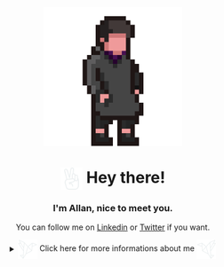 <div align='center'>
  <img align='center' width='250' alt="GIF" src="https://github.com/AllanKley/AllanKley/blob/main/public/images/ProfileGif.gif"/>
</div>

<h1 align='center'><img align='center' width='40' alt="GIF" src="https://github.com/AllanKley/AllanKley/blob/main/public/images/Peace.png"/> Hey there!</h1>

<h3 align='center'>I'm Allan, nice to meet you.</h3>

<p align='center'>You can follow me on <a href="https://br.linkedin.com/in/allan-kley-4598a118b">Linkedin</a> or <a href="https://twitter.com/allan_kley">Twitter</a> if you want.</p>


<details align='center' ><summary><img align='center' width='35' alt="GIF" src="https://github.com/AllanKley/AllanKley/blob/main/public/images/Bird.png"/> Click here for more informations about me <img align='center' width='35' alt="GIF" src="https://github.com/AllanKley/AllanKley/blob/main/public/images/FlipBird.png"/></summary>

<div align='left'>
  <h2><img align='center' width='35' alt="GIF" src="https://github.com/AllanKley/AllanKley/blob/main/public/images/Profile.png"/> General info:</h2>
  
  - <img align='center' width='30' alt="GIF" src="https://github.com/AllanKley/AllanKley/blob/main/public/images/BoschLogo.png"/>   software developer at Bosch 
  - <img align='center' width='30' alt="GIF" src="https://github.com/AllanKley/AllanKley/blob/main/public/images/Birthday.png"/>   24 years old
  - <img align='center' width='30' alt="GIF" src="https://github.com/AllanKley/AllanKley/blob/main/public/images/Study.png"/>   I'm a Software Engineering student
  - <img align='center' width='30' alt="GIF" src="https://github.com/AllanKley/AllanKley/blob/main/public/images/Mail.png"/>   How to reach me: allanlkley@gmail.com
</div>


## Some languages and tools i use
  
  <p align="center">
    <img height="60" src="https://raw.githubusercontent.com/devicons/devicon/master/icons/csharp/csharp-plain.svg">
    <img height="60" src="https://github.com/devicons/devicon/blob/master/icons/cplusplus/cplusplus-plain.svg">
    <img height="60" src="https://raw.githubusercontent.com/devicons/devicon/master/icons/python/python-plain.svg">
    <img height="60" src="https://raw.githubusercontent.com/devicons/devicon/master/icons/html5/html5-plain.svg">
    <img height="60" src="https://raw.githubusercontent.com/devicons/devicon/master/icons/css3/css3-plain.svg">
    <img height="60" src="https://github.com/devicons/devicon/blob/master/icons/javascript/javascript-plain.svg">
    <img height="60" src="https://github.com/devicons/devicon/blob/master/icons/go/go-original-wordmark.svg">
    <img height="60" src="https://github.com/devicons/devicon/blob/master/icons/angularjs/angularjs-plain.svg">
    <img height="60" src="https://github.com/devicons/devicon/blob/master/icons/microsoftsqlserver/microsoftsqlserver-plain.svg">
    <img height="60" src="https://github.com/devicons/devicon/blob/master/icons/latex/latex-original.svg">
    <img height="60" src="https://github.com/rodrigo2019/rodrigo2019/blob/main/public/images/arduino.png">
    <img height="60" src="https://github.com/rodrigo2019/rodrigo2019/blob/main/public/images/solidworks.png">
  </p>
  
<img src="https://github-readme-stats.vercel.app/api/top-langs/?username=AllanKley&layout=compact&langs_count=7&theme=apprentice"/>
  
<p align="center">
  <img src="https://capsule-render.vercel.app/api?type=waving&color=gradient&height=60&section=footer"/>
</p>
